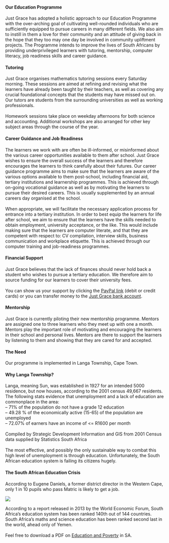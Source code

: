---
---
<div class="initiatives-block">
    <div class="row">
        <div class="col s5">
            <h4>Our Education Programme</h4>
            <p>
                Just Grace has adopted a holistic approach to our Education Programme with the over-arching goal of cultivating well-rounded individuals who are sufficiently equipped to pursue careers in many different fields. We also aim to instill in them a love for their community and an attitude of giving back in the hope that they too may one day be involved in community upliftment projects. The Programme intends to improve the lives of South Africans by providing underprivileged learners with tutoring, mentorship, computer literacy, job readiness skills and career guidance.
            </p>
            <h4>Tutoring</h4>
            <p>
                Just Grace organises mathematics tutoring sessions every Saturday morning. These sessions are aimed at refining and revising what the learners have already been taught by their teachers, as well as covering any crucial foundational concepts that the students may have missed out on. Our tutors are students from the surrounding universities as well as working professionals.
                <br>
                <br>
                Homework sessions take place on weekday afternoons for both science and accounting. Additional workshops are also arranged for other key subject areas through the course of the year.
            </p>
            <h4>Career Guidance and Job Readiness</h4>
            <p>
                The learners we work with are often be ill-informed, or misinformed about the various career opportunities available to them after school. Just Grace wishes to ensure the overall success of the learners and therefore encourages the learners to think carefully about their futures. Our career guidance programme aims to make sure that the learners are aware of the various options available to them post-school, including financial aid, tertiary institutions and learnership programmes. This is achieved through on-going vocational guidance as well as by motivating the learners to pursue their desired careers. This is usually supplemented by an annual careers day organised at the school.
                <br>
                <br>
                When appropriate, we will facilitate the necessary application process for entrance into a tertiary institution. In order to best equip the learners for life after school, we aim to ensure that the learners have the skills needed to obtain employment, university acceptance, or the like. This would include making sure that the learners are computer literate, and that they are competent with respect to: CV compilation, interview skills, business communication and workplace etiquette. This is achieved through our computer training and job-readiness programmes.
            </p>
            <h4>Financial Support</h4>
            <p>
                Just Grace believes that the lack of finances should never hold back a student who wishes to pursue a tertiary education. We therefore aim to source funding for our learners to cover their university fees.
                <br>
                <br>
                You can show us your support by clicking the <a href="https://www.paypal.com/za/cgi-bin/webscr?cmd=_flow&SESSION=M3ENVJzK0cKYj4J85sFjISYusWSm6x1I-9z81UIngQoLFmg_uvTY7k306jm&dispatch=5885d80a13c0db1f8e263663d3faee8d5402c249c5a2cfd4a145d37ec05e9a5e">PayPal link</a> (debit or credit cards) or you can transfer money to the <a href="/banking-details">Just Grace bank account</a>.
            </p>
            <h4>Mentorship</h4>
            <p>
                Just Grace is currently piloting their new mentorship programme. Mentors are assigned one to three learners who they meet up with one a month. Mentors play the important role of motivating and encouraging the learners in their school and personal lives. Mentors are there to support the learners by listening to them and showing that they are cared for and accepted.
            </p>
        </div>
        <div class="col s1">
        </div>
        <div class="col s5">
            <h4>The Need</h4>
            <p>
                Our programme is implemented in Langa Township, Cape Town.
            </p>
            <h4>Why Langa Township?</h4>
            <p>
                Langa, meaning Sun, was established in 1927 for an intended 5000 residence, but now houses, according to the 2001 census 49,667 residents. The following stats evidence that unemployment and a lack of education are commonplace in the area:
                <br>
                – 71% of the population do not have a grade 12 education
                <br>
                – 49.28 % of the economically active (15-65) of the population are unemployed
                <br>
                – 72.07% of earners have an income of <= R1600 per month
                <br>
                <br>
                Compiled by Strategic Development Information and GIS from 2001 Census data supplied by Statistics South Africa
                <br>
                <br>
                The most effective, and possibly the only sustainable way to combat this high level of unemployment is through education. Unfortunately, the South African education system is failing its citizens hugely.
            </p>
            <h4>The South African Education Crisis</h4>
            <p>
                According to Eugene Daniels, a former district director in the Western Cape, only 1 in 10 pupils who pass Matric is likely to get a job.
            </p>
            <img src="/images/education-crisis.png">
            <p>
                According to a report released in 2013 by the World Economic Forum, South Africa’s education system has been ranked 140th out of 144 countries. South Africa’s maths and science education has been ranked second last in the world, ahead only of Yemen.
                <br>
                <br>
                Feel free to download a PDF on <a href="/pdfs/Fact-Sheet-5_Poverty-and-Education-1.pdf">Education and Poverty</a> in SA.
            </p>
        </div>
    </div>
</div>